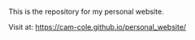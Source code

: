 This is the repository for my personal website.

Visit at: https://cam-cole.github.io/personal_website/
